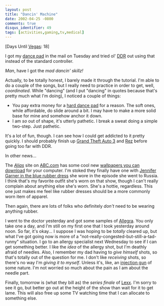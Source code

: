 ```yaml
---
layout: post
title: "Dancin' Machine"
date: 2002-04-25 -0800
comments: true
disqus_identifier: 49
tags: [activities,gaming,tv,medical]
---
```

[Days Until [Vegas](/archive/2002/04/08/vegas-baby-vegas.aspx): 18]
 
 I got my [dance
pad](http://www.buynshop.com/productinfophp3/VG-DDR-ULTX) in the mail on
Tuesday and tried ol'
[DDR](http://www.amazon.com/exec/obidos/ASIN/B00005A774/mhsvortex) out
using that instead of the standard controller.
 
 *Man*, have I got the *mad dancin' skillz!*
 
 Actually, to be totally honest, I barely made it through the tutorial.
I'm able to do a couple of the songs, but I really need to practice in
order to get, well, *coordinated*. While "dancing" (and I put "dancing"
in quotes because that's pretty much what I'm doing), I noticed a couple
of things:
 
-   You pay extra money for a [hard dance
    pad](http://www.buynshop.com/productinfophp3/VG-DDR-HD) for a
    reason. The soft ones, while affordable, do slide around a bit. I
    may have to make a more solid base for mine and somehow anchor it
    down.
-   I am *so* out of shape, it's utterly pathetic. I break a sweat doing
    a simple two-step. Just pathetic.


 
 It's a lot of fun, though. I can see how I could get addicted to it
pretty quickly. I should probably finish up [Grand Theft Auto
3](http://www.rockstargames.com/grandtheftauto3/) and
[Rez](http://rez.u-ga.com/) before going too far with DDR.
 
 In other news...
 
 The
*[Alias](http://abc.abcnews.go.com/primetime/alias/home/indexsd6.html)*
site on [ABC.com](http://abc.abcnews.go.com/) has some cool new
[wallpapers you can
download](http://abc.abcnews.go.com/primetime/alias/downloads/sd6downloads.html)
for your computer. I'm stoked they finally have one with [Jennifer
Garner in the blue rubber
dress](http://abc.abcnews.go.com/primetime/alias/downloads/desktop/bluedress-1600x1200.jpg)
she wore in the episode she went to Russia. I think that's my favorite
outfit she's worn on that show, though I can't really complain about
anything else she's worn. She's a hottie, regardless. This one just
makes me feel like rubber dresses should be a more commonly worn item of
apparel.
 
 Then again, there are lots of folks who definitely *don't* need to be
wearing anything rubber.
 
 I went to the doctor yesterday and got some samples of
[Allegra](http://www.allegra.com/). You only take one a day, and I'm
still on my first one that I took yesterday around noon. So far, it's
okay... I suppose I was hoping to be *totally* cleared up, but what I've
got going now is more of a "not-really-congested-but-still-a-tad-runny"
situation. I go to an allergy specialist next Wednesday to see if I can
get something better. I like the *idea* of the allergy shot, but I'm
deathly afraid of needles. Also, I remember my dad having to *give
himself* shots, so that's totally out of the question for me. I don't
like *receiving* shots, so there's no way I'm *giving it to myself*.
Unless it's, like, an [injection
gun](http://www.clevenet.org/med-e-jet/info.htm) of some nature. I'm not
worried so much about the pain as I am about the needle part.
 
 Finally, tomorrow is (what they bill as) the *series finale* of
[Lexx](http://www.scifi.com/lexx/). I'm sorry to see it go, but better
go out at the height of the show than wait for it to get lame. This will
also free up some TV watching time that I can allocate to something
else.
